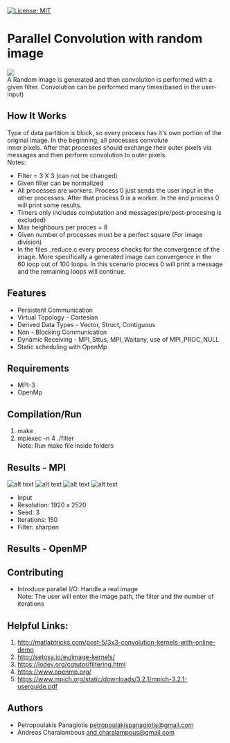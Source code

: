 [![License: MIT](https://img.shields.io/badge/License-MIT-yellow.svg)](https://opensource.org/licenses/MIT)
# Parallel Convolution with random image
<img src="https://i1.wp.com/jeanvitor.com/wp-content/uploads/2017/07/6zX2c.png?w=364&ssl=1"> <br />
A Random image is generated and then convolution is performed with a given filter. Convolution can be performed many times(based in the user-input)  <br /> 

## How It Works
Type of data partition is block, so every process has it's own portion of the original image. In the beginning, all processes convolute <br /> inner pixels. After that processes should exchange their outer pixels via messages and then perform convolution to outer pixels.
<br /> 
Notes:
* Filter = 3 X 3 (can not be changed)
* Given filter can be normalized
* All processes are workers. Process 0 just sends the user input in the other processes. After that process 0 is a worker. In the end process 0 will print some results.
* Timers only includes computation and messages(pre/post-procesing is excluded)
* Max heighbours per proces = 8 
* Given number of processes must be a perfect square (For image division)
* In the files _reduce.c every process checks for the convergence of the image. More specifically a generated image can convergence in the <br />
60 loop out of 100 loops. In this scenario process 0 will print a message and the remaining loops will continue.

## Features
* Persistent Communication
* Virtual Topology - Cartesian 
* Derived Data Types - Vector, Struct, Contiguous
* Non - Blocking Communication
* Dynamic Receiving - MPI_Sttus, MPI_Waitany, use of MPI_PROC_NULL 
* Static scheduling with OpenMp

## Requirements
* MPI-3 <br />
* OpenMp <br />

## Compilation/Run
1. make
2. mpiexec -n 4 ./filter <br />
Note: Run make file inside folders  

## Results - MPI
![alt text](https://github.com/PetropoulakisPanagiotis/parallel-convolution/blob/master/results/mpi-bw.png)
![alt text](https://github.com/PetropoulakisPanagiotis/parallel-convolution/blob/master/results/mpi-reduce-bw.png)
![alt text](https://github.com/PetropoulakisPanagiotis/parallel-convolution/blob/master/results/mpi-rgb.png)
![alt text](https://github.com/PetropoulakisPanagiotis/parallel-convolution/blob/master/results/mpi-reduce-rgb.png)

* Input
* Resolution: 1920 x 2520
* Seed: 3
* Iterations: 150
* Filter: sharpen

## Results - OpenMP


## Contributing
* Introduce parallel I/O: Handle a real image <br />
Note: The user will enter the image path, the filter and the number of iterations

## Helpful Links: 
1. http://matlabtricks.com/post-5/3x3-convolution-kernels-with-online-demo
2. http://setosa.io/ev/image-kernels/
3. https://lodev.org/cgtutor/filtering.html
4. https://www.openmp.org/
5. https://www.mpich.org/static/downloads/3.2.1/mpich-3.2.1-userguide.pdf

## Authors
* Petropoulakis Panagiotis petropoulakispanagiotis@gmail.com
* Andreas Charalambous and.charalampous@gmail.com
